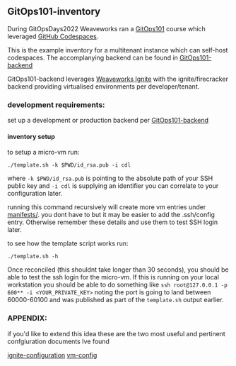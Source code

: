 ## GitOps101-inventory

During GitOpsDays2022 Weaveworks ran a [GitOps101](https://github.com/kubernetes101/gitopsdays) course which leveraged [GitHub Codespaces](https://github.com/features/codespaces).

This is the example inventory for a multitenant instance which can self-host codespaces. The accomplanying backend can be found in [GitOps101-backend](https://github.com/fire-ant/gitopsdays-101-backend)

GitOps101-backend leverages [Weaveworks Ignite](https://github.com/weaveworks/ignite) with the ignite/firecracker backend providing virtualised environments per developer/tenant.

### development requirements:

set up a development or production backend per [GitOps101-backend](https://github.com/fire-ant/gitopsdays-101-backend)

#### inventory setup

to setup a micro-vm run:
```
./template.sh -k $PWD/id_rsa.pub -i cdl
```

where `-k $PWD/id_rsa.pub` is pointing to the absolute path of your SSH public key and `-i cdl` is supplying an identifier you can correlate to your configuration later.

running this command recursively will create more vm entries under [manifests/](manifests/). you dont have to but it may be easier to add the .ssh/config entry. Otherwise remember these details and use them to test SSH login later.

to see how the template script works run:
```
./template.sh -h
```

Once reconciled (this shouldnt take longer than 30 seconds), you should be able to test the ssh login for the micro-vm. If this is running on your local workstation you should be able to do something like ```ssh root@127.0.0.1 -p 600** -i <YOUR_PRIVATE_KEY>``` noting the port is going to land between 60000-60100 and was published as part of the ```template.sh``` output earlier.

### APPENDIX:

if you'd like to extend this idea these are the two most useful and pertinent confgiuration documents Ive found

[ignite-configuration](https://github.com/weaveworks/ignite/blob/main/docs/ignite-configuration.md)
[vm-config](https://github.com/weaveworks/ignite/blob/main/docs/declarative-config.md)
